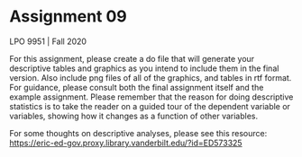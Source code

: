 Assignment 09
================
LPO 9951 | Fall 2020

For this assignment, please create a do file that will generate your descriptive tables and graphics as you intend to include them in the final version. Also include png files of all of the graphics, and tables in rtf format. For guidance, please consult both the final assignment itself and the example assignment. Please remember that the reason for doing descriptive statistics is to take the reader on a guided tour of the dependent variable or variables, showing how it changes as a function of other variables.

For some thoughts on descriptive analyses, please see this resource: https://eric-ed-gov.proxy.library.vanderbilt.edu/?id=ED573325
